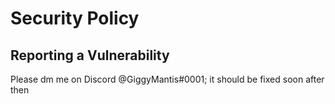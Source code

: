 # Security Policy

## Reporting a Vulnerability

Please dm me on Discord @GiggyMantis#0001; it should be fixed soon after then
